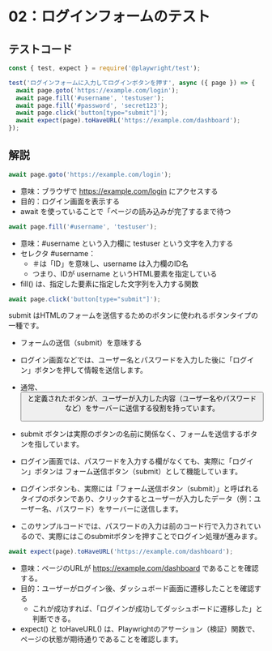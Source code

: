 # 02：ログインフォームのテスト

## テストコード

```js
const { test, expect } = require('@playwright/test');

test('ログインフォームに入力してログインボタンを押す', async ({ page }) => {
  await page.goto('https://example.com/login');
  await page.fill('#username', 'testuser');
  await page.fill('#password', 'secret123');
  await page.click('button[type="submit"]');
  await expect(page).toHaveURL('https://example.com/dashboard');
});
```

## 解説

```js
await page.goto('https://example.com/login');
```

- 意味：ブラウザで https://example.com/login にアクセスする
- 目的：ログイン画面を表示する
- await を使っていることで「ページの読み込みが完了するまで待つ

```js
await page.fill('#username', 'testuser');
```

- 意味：#username という入力欄に testuser という文字を入力する
- セレクタ #username：
    - ＃は「ID」を意味し、username は入力欄のID名
    - つまり、IDが username というHTML要素を指定している
- fill() は、指定した要素に指定した文字列を入力する関数

```js
await page.click('button[type="submit"]');
```

submit はHTMLのフォームを送信するためのボタンに使われるボタンタイプの一種です。
- フォームの送信（submit）を意味する
- ログイン画面などでは、ユーザー名とパスワードを入力した後に「ログイン」ボタンを押して情報を送信します。
- 通常、<button type="submit"> と定義されたボタンが、ユーザーが入力した内容（ユーザー名やパスワードなど）をサーバーに送信する役割を持っています。

- submit ボタンは実際のボタンの名前に関係なく、フォームを送信するボタンを指しています。
- ログイン画面では、パスワードを入力する欄がなくても、実際に「ログイン」ボタンは フォーム送信ボタン（submit）として機能しています。

- ログインボタンも、実際には「フォーム送信ボタン（submit）」と呼ばれるタイプのボタンであり、クリックするとユーザーが入力したデータ（例：ユーザー名、パスワード）をサーバーに送信します。
- このサンプルコードでは、パスワードの入力は前のコード行で入力されているので、実際にはこのsubmitボタンを押すことでログイン処理が進みます。

```js
await expect(page).toHaveURL('https://example.com/dashboard');
```

- 意味：ページのURLが https://example.com/dashboard であることを確認する。
- 目的：ユーザーがログイン後、ダッシュボード画面に遷移したことを確認する
    - これが成功すれば、「ログインが成功してダッシュボードに遷移した」と判断できる。
- expect() と toHaveURL() は、Playwrightのアサーション（検証）関数で、ページの状態が期待通りであることを確認します。
